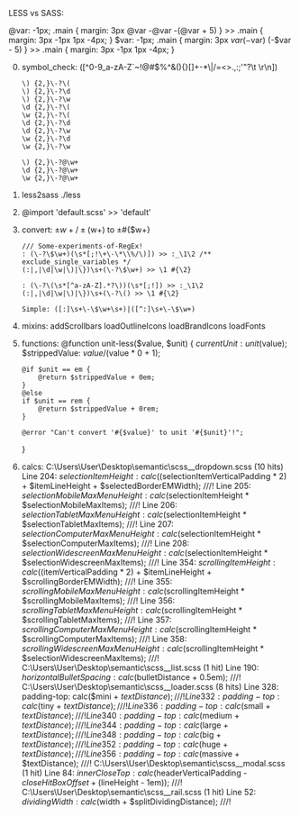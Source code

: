 
LESS vs SASS:

@var: -1px;
.main { margin: 3px @var -@var -(@var + 5) } >> .main { margin: 3px -1px 1px -4px; }
$var: -1px;
.main { margin: 3px $var (-$var) (-$var - 5) } >> .main { margin: 3px -1px 1px -4px; }

0.  symbol_check: ([^0-9_a-zA-Z`~!@#$%\^&\(\)\{\}\[\]\+\-\*\\\|/=<>\.,:;'"\?\t \r\n])
    
        \) {2,}\-?\(
        \) {2,}\-?\d
        \) {2,}\-?\w
        \d {2,}\-?\(
        \w {2,}\-?\(
        \d {2,}\-?\d
        \d {2,}\-?\w
        \w {2,}\-?\d
        \w {2,}\-?\w
        
        \) {2,}\-?@\w+
        \d {2,}\-?@\w+
        \w {2,}\-?@\w+

1.  less2sass ./less

2.  @import 'default.scss' >> 'default'

3.  convert: ±$w+ / ±($w+) to ±#{$w+}

        /// Some-experiments-of-RegEx!
        : (\-?\$\w+)(\s*[;!\+\-\*\\%/\)]) >> :_\1\2 /** exclude_single_variables */
        (:|,|\d|\w|\)|\})\s+(\-?\$\w+) >> \1 #{\2}
        
        : (\-?\(\s*[^a-zA-Z].*?\))(\s*[;!]) >> :_\1\2
        (:|,|\d|\w|\)|\})\s+(\-?\() >> \1 #{\2}
        
        Simple: ([:]\s+\-\$\w+\s+)|([^:]\s+\-\$\w+)

4.  mixins:
    addScrollbars
    loadOutlineIcons
    loadBrandIcons
    loadFonts

5.  functions:
    @function unit-less($value, $unit)
    {
        $currentUnit: unit($value);
        $strippedValue: $value / ($value * 0 + 1);
        
        @if $unit == em {
            @return $strippedValue + 0em;
        }
        @else
        if $unit == rem {
            @return $strippedValue + 0rem;
        }
        
        @error "Can't convert '#{$value}' to unit '#{$unit}'!";
    }

6.  calcs:
C:\Users\User\Desktop\semantic\scss_\_dropdown.scss (10 hits)
    Line 204: $selectionItemHeight: calc(($selectionItemVerticalPadding * 2) + $itemLineHeight + $selectedBorderEMWidth); ///!
    Line 205: $selectionMobileMaxMenuHeight: calc($selectionItemHeight * $selectionMobileMaxItems); ///!
    Line 206: $selectionTabletMaxMenuHeight: calc($selectionItemHeight * $selectionTabletMaxItems); ///!
    Line 207: $selectionComputerMaxMenuHeight: calc($selectionItemHeight * $selectionComputerMaxItems); ///!
    Line 208: $selectionWidescreenMaxMenuHeight: calc($selectionItemHeight * $selectionWidescreenMaxItems); ///!
    Line 354: $scrollingItemHeight: calc(($itemVerticalPadding * 2) + $itemLineHeight + $scrollingBorderEMWidth); ///!
    Line 355: $scrollingMobileMaxMenuHeight: calc($scrollingItemHeight * $scrollingMobileMaxItems); ///!
    Line 356: $scrollingTabletMaxMenuHeight: calc($scrollingItemHeight * $scrollingTabletMaxItems); ///!
    Line 357: $scrollingComputerMaxMenuHeight: calc($scrollingItemHeight * $scrollingComputerMaxItems); ///!
    Line 358: $scrollingWidescreenMaxMenuHeight: calc($scrollingItemHeight * $selectionWidescreenMaxItems); ///!
C:\Users\User\Desktop\semantic\scss_\_list.scss (1 hit)
    Line 190: $horizontalBulletSpacing: calc($bulletDistance + 0.5em); ///!
C:\Users\User\Desktop\semantic\scss_\_loader.scss (8 hits)
    Line 328:   padding-top: calc($mini + $textDistance); ///!
    Line 332:   padding-top: calc($tiny + $textDistance); ///!
    Line 336:   padding-top: calc($small + $textDistance); ///!
    Line 340:   padding-top: calc($medium + $textDistance); ///!
    Line 344:   padding-top: calc($large + $textDistance); ///!
    Line 348:   padding-top: calc($big + $textDistance); ///!
    Line 352:   padding-top: calc($huge + $textDistance); ///!
    Line 356:   padding-top: calc($massive + $textDistance); ///!
C:\Users\User\Desktop\semantic\scss_\_modal.scss (1 hit)
    Line 84: $innerCloseTop: calc($headerVerticalPadding - $closeHitBoxOffset + ($lineHeight - 1em)); ///!
C:\Users\User\Desktop\semantic\scss_\_rail.scss (1 hit)
    Line 52: $dividingWidth: calc($width + $splitDividingDistance); ///!
